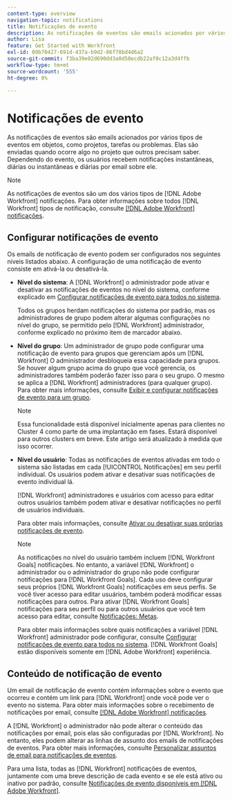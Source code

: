 ```yaml
---
content-type: overview
navigation-topic: notifications
title: Notificações de evento
description: As notificações de eventos são emails acionados por vários tipos de eventos em objetos, como projetos, tarefas ou problemas. Elas são enviadas quando ocorre algo no projeto que outros precisam saber. Dependendo do evento, os usuários recebem notificações instantâneas, diárias ou instantâneas e diárias por email sobre ele.
author: Lisa
feature: Get Started with Workfront
exl-id: 09b70427-691d-437a-b9d2-86f78bd4d6a2
source-git-commit: f3ba39e02d690dd3a0d50ecdb22af0c12a3d4ffb
workflow-type: tm+mt
source-wordcount: '555'
ht-degree: 0%

---
```


# Notificações de evento

As notificações de eventos são emails acionados por vários tipos de eventos em objetos, como projetos, tarefas ou problemas. Elas são enviadas quando ocorre algo no projeto que outros precisam saber. Dependendo do evento, os usuários recebem notificações instantâneas, diárias ou instantâneas e diárias por email sobre ele.

>[!NOTE]
>
>As notificações de eventos são um dos vários tipos de [!DNL Adobe Workfront] notificações. Para obter informações sobre todos [!DNL Workfront] tipos de notificação, consulte [[!DNL Adobe Workfront] notificações](../../workfront-basics/using-notifications/wf-notifications.md).

## Configurar notificações de evento

Os emails de notificação de evento podem ser configurados nos seguintes níveis listados abaixo. A configuração de uma notificação de evento consiste em ativá-la ou desativá-la.

* **Nível do sistema**: A [!DNL Workfront] o administrador pode ativar e desativar as notificações de eventos no nível do sistema, conforme explicado em [Configurar notificações de evento para todos no sistema](../../administration-and-setup/manage-workfront/emails/configure-event-notifications-for-everyone-in-the-system.md).

   Todos os grupos herdam notificações do sistema por padrão, mas os administradores de grupo podem alterar algumas configurações no nível do grupo, se permitido pelo [!DNL Workfront] administrador, conforme explicado no próximo item de marcador abaixo.

* **Nível do grupo**: Um administrador de grupo pode configurar uma notificação de evento para grupos que gerenciam após um [!DNL Workfront] O administrador desbloqueia essa capacidade para grupos. Se houver algum grupo acima do grupo que você gerencia, os administradores também poderão fazer isso para o seu grupo. O mesmo se aplica a [!DNL Workfront] administradores (para qualquer grupo). Para obter mais informações, consulte [Exibir e configurar notificações de evento para um grupo](../../administration-and-setup/manage-groups/create-and-manage-groups/view-and-configure-event-notifications-group.md).

   >[!NOTE]
   >
   >Essa funcionalidade está disponível inicialmente apenas para clientes no Cluster 4 como parte de uma implantação em fases. Estará disponível para outros clusters em breve. Este artigo será atualizado à medida que isso ocorrer.

* **Nível do usuário**: Todas as notificações de eventos ativadas em todo o sistema são listadas em cada [!UICONTROL Notificações] em seu perfil individual. Os usuários podem ativar e desativar suas notificações de evento individual lá.

   [!DNL Workfront] administradores e usuários com acesso para editar outros usuários também podem ativar e desativar notificações no perfil de usuários individuais.

   Para obter mais informações, consulte [Ativar ou desativar suas próprias notificações de evento](../../workfront-basics/using-notifications/activate-or-deactivate-your-own-event-notifications.md).

   >[!NOTE]
   >
   >As notificações no nível do usuário também incluem [!DNL Workfront Goals] notificações. No entanto, a variável [!DNL Workfront] o administrador ou o administrador do grupo não pode configurar notificações para [!DNL Workfront Goals]. Cada uso deve configurar seus próprios [!DNL Workfront Goals] notificações em seus perfis. Se você tiver acesso para editar usuários, também poderá modificar essas notificações para outros. Para ativar [!DNL Workfront Goals] notificações para seu perfil ou para outros usuários que você tem acesso para editar, consulte [Notificações: Metas](../../workfront-basics/using-notifications/notifications-goals.md).

   Para obter mais informações sobre quais notificações a variável [!DNL Workfront] administrador pode configurar, consulte [Configurar notificações de evento para todos no sistema](../../administration-and-setup/manage-workfront/emails/configure-event-notifications-for-everyone-in-the-system.md). [!DNL Workfront Goals] estão disponíveis somente em [!DNL Adobe Workfront] experiência.

## Conteúdo de notificação de evento

Um email de notificação de evento contém informações sobre o evento que ocorreu e contém um link para [!DNL Workfront] onde você pode ver o evento no sistema. Para obter mais informações sobre o recebimento de notificações por email, consulte [[!DNL Adobe Workfront] notificações](../../workfront-basics/using-notifications/wf-notifications.md).

A [!DNL Workfront] o administrador não pode alterar o conteúdo das notificações por email, pois elas são configuradas por [!DNL Workfront]. No entanto, eles podem alterar as linhas de assunto dos emails de notificações de eventos. Para obter mais informações, consulte [Personalizar assuntos de email para notificações de eventos](../../administration-and-setup/manage-workfront/emails/custom-email-subjects-event-notification.md).

Para uma lista, todas as [!DNL Workfront] notificações de eventos, juntamente com uma breve descrição de cada evento e se ele está ativo ou inativo por padrão, consulte [Notificações de evento disponíveis em [!DNL Adobe Workfront]](../../administration-and-setup/manage-workfront/emails/event-notifications-available-in-wf.md).
